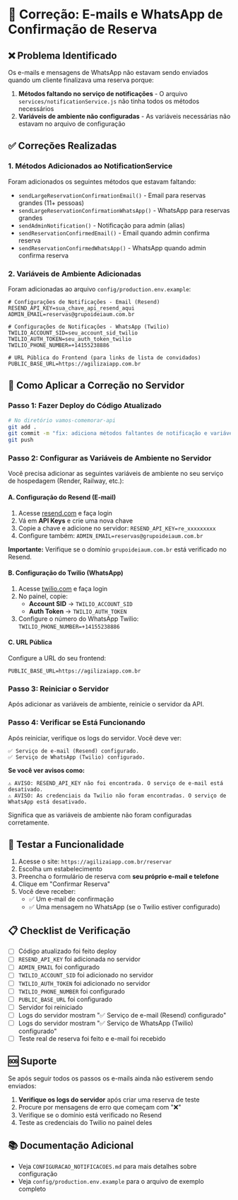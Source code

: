 # 🔧 Correção: E-mails e WhatsApp de Confirmação de Reserva

## ❌ Problema Identificado

Os e-mails e mensagens de WhatsApp não estavam sendo enviados quando um cliente finalizava uma reserva porque:

1. **Métodos faltando no serviço de notificações** - O arquivo `services/notificationService.js` não tinha todos os métodos necessários
2. **Variáveis de ambiente não configuradas** - As variáveis necessárias não estavam no arquivo de configuração

## ✅ Correções Realizadas

### 1. Métodos Adicionados ao NotificationService

Foram adicionados os seguintes métodos que estavam faltando:

- `sendLargeReservationConfirmationEmail()` - Email para reservas grandes (11+ pessoas)
- `sendLargeReservationConfirmationWhatsApp()` - WhatsApp para reservas grandes
- `sendAdminNotification()` - Notificação para admin (alias)
- `sendReservationConfirmedEmail()` - Email quando admin confirma reserva
- `sendReservationConfirmedWhatsApp()` - WhatsApp quando admin confirma reserva

### 2. Variáveis de Ambiente Adicionadas

Foram adicionadas ao arquivo `config/production.env.example`:

```env
# Configurações de Notificações - Email (Resend)
RESEND_API_KEY=sua_chave_api_resend_aqui
ADMIN_EMAIL=reservas@grupoideiaum.com.br

# Configurações de Notificações - WhatsApp (Twilio)
TWILIO_ACCOUNT_SID=seu_account_sid_twilio
TWILIO_AUTH_TOKEN=seu_auth_token_twilio
TWILIO_PHONE_NUMBER=+14155238886

# URL Pública do Frontend (para links de lista de convidados)
PUBLIC_BASE_URL=https://agilizaiapp.com.br
```

## 🚀 Como Aplicar a Correção no Servidor

### Passo 1: Fazer Deploy do Código Atualizado

```bash
# No diretório vamos-comemorar-api
git add .
git commit -m "fix: adiciona métodos faltantes de notificação e variáveis de ambiente"
git push
```

### Passo 2: Configurar as Variáveis de Ambiente no Servidor

Você precisa adicionar as seguintes variáveis de ambiente no seu serviço de hospedagem (Render, Railway, etc.):

#### **A. Configuração do Resend (E-mail)**

1. Acesse [resend.com](https://resend.com) e faça login
2. Vá em **API Keys** e crie uma nova chave
3. Copie a chave e adicione no servidor: `RESEND_API_KEY=re_xxxxxxxxx`
4. Configure também: `ADMIN_EMAIL=reservas@grupoideiaum.com.br`

**Importante:** Verifique se o domínio `grupoideiaum.com.br` está verificado no Resend.

#### **B. Configuração do Twilio (WhatsApp)**

1. Acesse [twilio.com](https://www.twilio.com) e faça login
2. No painel, copie:
   - **Account SID** → `TWILIO_ACCOUNT_SID`
   - **Auth Token** → `TWILIO_AUTH_TOKEN`
3. Configure o número do WhatsApp Twilio: `TWILIO_PHONE_NUMBER=+14155238886`

#### **C. URL Pública**

Configure a URL do seu frontend:
```env
PUBLIC_BASE_URL=https://agilizaiapp.com.br
```

### Passo 3: Reiniciar o Servidor

Após adicionar as variáveis de ambiente, reinicie o servidor da API.

### Passo 4: Verificar se Está Funcionando

Após reiniciar, verifique os logs do servidor. Você deve ver:

```
✅ Serviço de e-mail (Resend) configurado.
✅ Serviço de WhatsApp (Twilio) configurado.
```

**Se você ver avisos como:**
```
⚠️ AVISO: RESEND_API_KEY não foi encontrada. O serviço de e-mail está desativado.
⚠️ AVISO: As credenciais da Twilio não foram encontradas. O serviço de WhatsApp está desativado.
```

Significa que as variáveis de ambiente não foram configuradas corretamente.

## 🧪 Testar a Funcionalidade

1. Acesse o site: `https://agilizaiapp.com.br/reservar`
2. Escolha um estabelecimento
3. Preencha o formulário de reserva com **seu próprio e-mail e telefone**
4. Clique em "Confirmar Reserva"
5. Você deve receber:
   - ✅ Um e-mail de confirmação
   - ✅ Uma mensagem no WhatsApp (se o Twilio estiver configurado)

## 📋 Checklist de Verificação

- [ ] Código atualizado foi feito deploy
- [ ] `RESEND_API_KEY` foi adicionada no servidor
- [ ] `ADMIN_EMAIL` foi configurado
- [ ] `TWILIO_ACCOUNT_SID` foi adicionado no servidor
- [ ] `TWILIO_AUTH_TOKEN` foi adicionado no servidor
- [ ] `TWILIO_PHONE_NUMBER` foi configurado
- [ ] `PUBLIC_BASE_URL` foi configurado
- [ ] Servidor foi reiniciado
- [ ] Logs do servidor mostram "✅ Serviço de e-mail (Resend) configurado"
- [ ] Logs do servidor mostram "✅ Serviço de WhatsApp (Twilio) configurado"
- [ ] Teste real de reserva foi feito e e-mail foi recebido

## 🆘 Suporte

Se após seguir todos os passos os e-mails ainda não estiverem sendo enviados:

1. **Verifique os logs do servidor** após criar uma reserva de teste
2. Procure por mensagens de erro que começam com "❌"
3. Verifique se o domínio está verificado no Resend
4. Teste as credenciais do Twilio no painel deles

## 📚 Documentação Adicional

- Veja `CONFIGURACAO_NOTIFICACOES.md` para mais detalhes sobre configuração
- Veja `config/production.env.example` para o arquivo de exemplo completo



